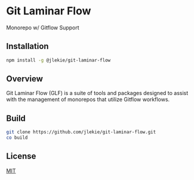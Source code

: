 # Git Laminar Flow

Monorepo w/ Gitflow Support

## Installation

```bash
npm install -g @jlekie/git-laminar-flow
```

## Overview

Git Laminar Flow (GLF) is a suite of tools and packages designed to assist with the management of monorepos that utilize Gitflow workflows.

## Build

```bash
git clone https://github.com/jlekie/git-laminar-flow.git
co build
```

## License

[MIT](./LICENSE)
